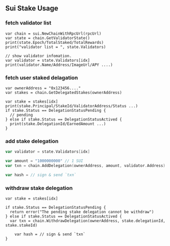 ## Sui Stake Usage

### fetch validator list

```golang
var chain = sui.NewChainWithRpcUrl(rpcUrl)
var state = chain.GetValidatorState()
print(state.Epoch/TotalStaked/TotalRewards)
print("validator list = ", state.Validators)

// show validator infomation.
var validator = state.Validators[idx]
print(validator.Name/Address/ImageUrl/APY ....)
```



### fetch user staked delagation

```golang
var ownerAddress = "0x123456...."
var stakes = chain.GetDelegatedStakes(ownerAddress)

var stake = stakes[idx]
print(stake.Principal/StakeId/ValidatorAddress/Status ...)
if stake.Status == DelegationStatusPending {
  // pending
} else if stake.Status == DelegationStatusActived {
  print(stake.DelegationId/EarnedAmount ...)
}
```



### add stake delegation

```go
var validator = state.Validators[idx]

var amount = "1000000000" // 1 SUI
var txn = chain.AddDelegation(ownerAddress, amount, validator.Address)

var hash = // sign & send `txn`
```



### withdraw stake delegation

```golang
var stake = stakes[idx]

if stake.Status == DelegationStatusPending {
  return error("The pending stake delegation cannot be withdraw")
} else if stake.Status == DelegationStatusActived {
  var txn = chain.WithdrawDelegation(ownerAddress, stake.delegationId, stake.stakeId)
  
	var hash = // sign & send `txn`
}
```




